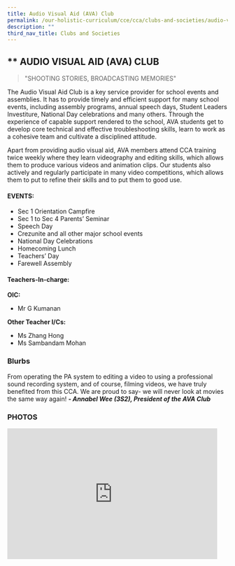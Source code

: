 ```yaml
---
title: Audio Visual Aid (AVA) Club
permalink: /our-holistic-curriculum/cce/cca/clubs-and-societies/audio-visual-aid-ava-club/
description: ""
third_nav_title: Clubs and Societies
---
```

## ** AUDIO VISUAL AID (AVA) CLUB

> "SHOOTING STORIES, BROADCASTING MEMORIES"

The Audio Visual Aid Club is a key service provider for school events and assemblies. It has to provide timely and efficient support for many school events, including assembly programs, annual speech days, Student Leaders Investiture, National Day celebrations and many others. Through the experience of capable support rendered to the school, AVA students get to develop core technical and effective troubleshooting skills, learn to work as a cohesive team and cultivate a disciplined attitude.  
  
Apart from providing audio visual aid, AVA members attend CCA training twice weekly where they learn videography and editing skills, which allows them to produce various videos and animation clips. Our students also actively and regularly participate in many video competitions, which allows them to put to refine their skills and to put them to good use.

#### **EVENTS:**
*   Sec 1 Orientation Campfire
*   Sec 1 to Sec 4 Parents’ Seminar
*   Speech Day
*   Crezunite and all other major school events
*   National Day Celebrations
*   Homecoming Lunch
*   Teachers’ Day
*   Farewell Assembly


#### **Teachers-In-charge:**
**OIC:**  
* Mr G Kumanan
  
**Other Teacher I/Cs:**  
* Ms Zhang Hong
* Ms Sambandam Mohan



### **Blurbs**
From operating the PA system to editing a video to using a professional sound recording system, and of course, filming videos, we have truly benefited from this CCA. We are proud to say- we will never look at movies the same way again!
***- Annabel Wee (3S2), President of the AVA Club***



### **PHOTOS** ###

<iframe src="https://docs.google.com/presentation/d/e/2PACX-1vQPJtsJWz3FA_cQrTeEJ6kc_nnqSpbNaX0OvaIozDjyohwKyC9N5I3ZEawR-_O9gXzrz6Q2XYGtHMKR/embed?start=true&loop=true&delayms=3000" frameborder="0" width="480" height="299" allowfullscreen="true"></iframe>